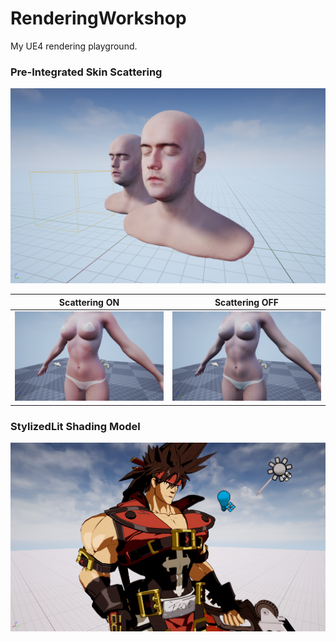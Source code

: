 # RenderingWorkshop
My UE4 rendering playground.

### Pre-Integrated Skin Scattering
![Image](https://github.com/codewings/.IMAGES/blob/master/UE4-CustomShadingModel/SM5SkinWithShadow.png)

Scattering ON                                                                                     | Scattering OFF
------------------------------------------------------------------------------------------------- | --------------------------------------------------------------------------------------------------------
![Image](https://github.com/codewings/.IMAGES/blob/master/UE4-CustomShadingModel/FemaleBodyWithScattering.png) | ![Image](https://github.com/codewings/.IMAGES/blob/master/UE4-CustomShadingModel/FemaleBodyWithoutScattering.png)

### StylizedLit Shading Model
![Image](https://github.com/codewings/.IMAGES/blob/master/UE4-CustomShadingModel/StylizedLit_2.png)
